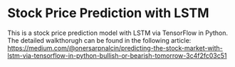 # Stock Price Prediction with LSTM
This is a stock price prediction model with LSTM via TensorFlow in Python. 
The detailed walkthorugh can be found in the following article: https://medium.com/@onersarpnalcin/predicting-the-stock-market-with-lstm-via-tensorflow-in-python-bullish-or-bearish-tomorrow-3c4f2fc03c51
